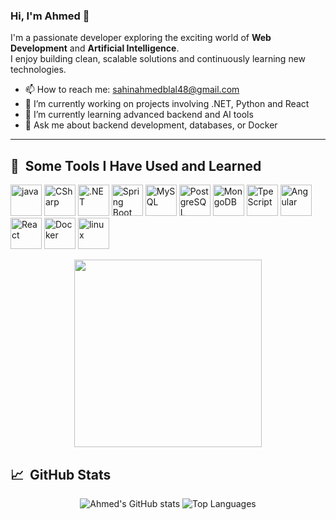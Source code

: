 ### Hi, I'm Ahmed 👋

I'm a passionate developer exploring the exciting world of **Web Development** and **Artificial Intelligence**.  
I enjoy building clean, scalable solutions and continuously learning new technologies.

- 📫 How to reach me: [sahinahmedblal48@gmail.com](mailto:sahinahmedblal48@gmail.com)
- 🔭 I’m currently working on projects involving .NET, Python and React
- 🌱 I’m currently learning advanced backend and AI tools
- 💬 Ask me about backend development, databases, or Docker

---

<h2> 🚀 &nbsp;Some Tools I Have Used and Learned</h2>
<p align="left">
<img src="https://cdn.jsdelivr.net/gh/devicons/devicon/icons/java/java-original-wordmark.svg" alt="java" width ="50" height="50" />
<img src="https://cdn.jsdelivr.net/gh/devicons/devicon/icons/csharp/csharp-original.svg" alt="CSharp" width="50" height="50"/>
<img src="https://upload.wikimedia.org/wikipedia/commons/e/ee/.NET_Core_Logo.svg" alt=".NET" width="50" height="50"/>
<img src="https://cdn.jsdelivr.net/gh/devicons/devicon/icons/spring/spring-original.svg" alt ="Spring Boot" width ="50" height = "50"/>
<img src="https://cdn.jsdelivr.net/gh/devicons/devicon/icons/mysql/mysql-original-wordmark.svg" alt ="MySQL" width = "50" height ="50" />
<img src="https://cdn.jsdelivr.net/gh/devicons/devicon/icons/postgresql/postgresql-original.svg" alt="PostgreSQL" width="50" height="50"/>
<img src="https://cdn.jsdelivr.net/gh/devicons/devicon/icons/mongodb/mongodb-original.svg" alt="MongoDB" width="50" height="50"/>
<img src="https://cdn.jsdelivr.net/gh/devicons/devicon/icons/typescript/typescript-original.svg" alt="TpeScript" width = "50" height = "50" />
<img src="https://cdn.jsdelivr.net/gh/devicons/devicon/icons/angularjs/angularjs-original.svg" alt = "Angular" width ="50" height = "50"/>
<img src="https://cdn.jsdelivr.net/gh/devicons/devicon/icons/react/react-original.svg" alt="React" width="50" height="50"/>
<img src="https://cdn.jsdelivr.net/gh/devicons/devicon/icons/docker/docker-original.svg" alt="Docker" width="50" height="50"/>
<img src="https://cdn.jsdelivr.net/gh/devicons/devicon/icons/linux/linux-original.svg" alt="linux" width = "50" height ="50" />
</p>

<p align="center">
  <img src="https://media0.giphy.com/media/v1.Y2lkPTc5MGI3NjExdmxhdTg4enZvNHl3cXNvY3lqemRoaGxiczI5ZTJqaHU1cXd2bDBociZlcD12MV9pbnRlcm5hbF9naWZfYnlfaWQmY3Q9Zw/aYQrUHND0EF7a/giphy.gif" width="300"  />
</p>

<h2>📈 &nbsp;GitHub Stats</h2>
<p align="center">
  <img src="https://github-readme-stats.vercel.app/api?username=blisahn&show_icons=true&theme=github_dark&hide_title=true&count_private=true" alt="Ahmed's GitHub stats" />
  <img src="https://github-readme-stats.vercel.app/api/top-langs/?username=blisahn&layout=compact&theme=github_dark" alt="Top Languages" />
</p>

